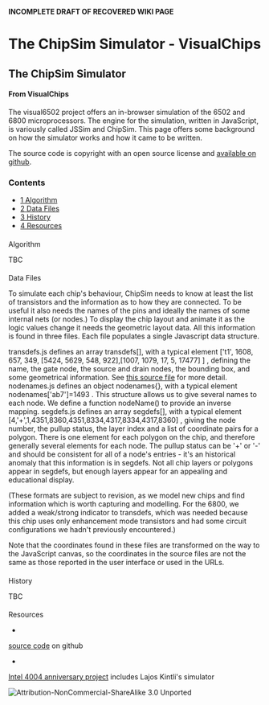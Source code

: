 **INCOMPLETE DRAFT OF RECOVERED WIKI PAGE**

# The ChipSim Simulator - VisualChips


	

	
	


## The ChipSim Simulator


	

		


#### From VisualChips


		

		

		

The visual6502 project offers an in-browser simulation of the 6502 and 6800 microprocessors. The engine for the simulation, written in JavaScript, is variously called JSSim and ChipSim. This page offers some background on how the simulator works and how it came to be written.


The source code is copyright with an open source license and 
[available on github](https://github.com/trebonian/visual6502).



### Contents


- [1 Algorithm](#algorithm)
- [2 Data Files](#data-files)
- [3 History](#history)
- [4 Resources](#resources)

####  
 Algorithm 


TBC



####  
 Data Files 


To simulate each chip's behaviour, ChipSim needs to know at least the list of transistors and the information as to how they are connected. To be useful it also needs the names of the pins and ideally the names of some internal nets (or nodes.) To display the chip layout and animate it as the logic values change it needs the geometric layout data. All this information is found in three files. Each file populates a single Javascript data structure.

 transdefs.js
 defines an array transdefs[], with a typical element 
['t1', 1608, 657, 349, [5424, 5629, 548, 922],[1007, 1079, 17, 5, 17477] ]
, defining the name, the gate node, the source and drain nodes, the bounding box, and some geometrical information. See 
[this source file](https://github.com/trebonian/visual6502/blob/master/chip-6800/transdefs.js) for more detail.
 nodenames.js
 defines an object nodenames{}, with a typical element 
nodenames['ab7']=1493
. This structure allows us to give several names to each node. We define a function 
nodeName()
to provide an inverse mapping.
 segdefs.js
 defines an array segdefs[], with a typical element 
[4,'+',1,4351,8360,4351,8334,4317,8334,4317,8360]
, giving the node number, the pullup status, the layer index and a list of coordinate pairs for a polygon. There is one element for each polygon on the chip, and therefore generally several elements for each node. The pullup status can be '+' or '-' and should be consistent for all of a node's entries - it's an historical anomaly that this information is in segdefs. Not all chip layers or polygons appear in segdefs, but enough layers appear for an appealing and educational display.

(These formats are subject to revision, as we model new chips and find information which is worth capturing and modelling. For the 6800, we added a weak/strong indicator to transdefs, which was needed because this chip uses only enhancement mode transistors and had some circuit configurations we hadn't previously encountered.)


Note that the coordinates found in these files are transformed on the way to the JavaScript canvas, so the coordinates in the source files are not the same as those reported in the user interface or used in the URLs.



####  
 History 


TBC



####  
 Resources 


-  
[source code](https://github.com/trebonian/visual6502) on github

-  
[Intel 4004 anniversary project](http://www.4004.com/) includes Lajos Kintli's simulator


![Attribution-NonCommercial-ShareAlike 3.0 Unported](http://i.creativecommons.org/l/by-nc-sa/3.0/88x31.png)


